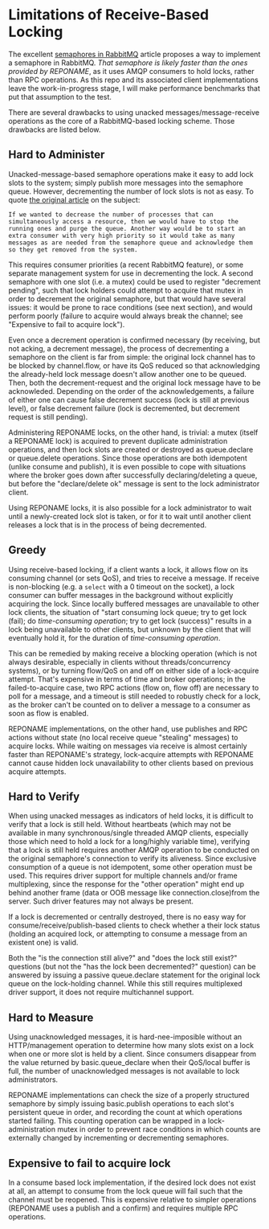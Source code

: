 # Limitations of Receive-Based Locking

The excellent [semaphores in RabbitMQ](https://www.rabbitmq.com/blog/2014/02/19/distributed-semaphores-with-rabbitmq/) article proposes a way to implement a semaphore in RabbitMQ. *That semaphore is likely faster than the ones provided by REPONAME*, as it uses AMQP consumers to hold locks, rather than RPC operations. As this repo and its associated client implementations leave the work-in-progress stage, I will make performance benchmarks that put that assumption to the test. 

There are several drawbacks to using unacked messages/message-receive operations as the core of a RabbitMQ-based locking scheme. Those drawbacks are listed below.

## Hard to Administer

Unacked-message-based semaphore operations make it easy to add lock slots to the system; simply publish more messages into the semaphore queue. However, decrementing the number of lock slots is not as easy. To quote [the original article](https://www.rabbitmq.com/blog/2014/02/19/distributed-semaphores-with-rabbitmq/) on the subject:

    If we wanted to decrease the number of processes that can simultaneously access a resource, then we would have to stop the running ones and purge the queue. Another way would be to start an extra consumer with very high priority so it would take as many messages as are needed from the semaphore queue and acknowledge them so they get removed from the system.

This requires consumer priorities (a recent RabbitMQ feature), or some separate management system for use in decrementing the lock. A second semaphore with one slot (i.e. a mutex) could be used to register "decrement pending", such that lock holders could attempt to acquire that mutex in order to decrement the original semaphore, but that would have several issues: it would be prone to race conditions (see next section), and would perform poorly (failure to acquire would always break the channel; see "Expensive to fail to acquire lock").

Even once a decrement operation is confirmed necessary (by receiving, but not acking, a decrement message), the process of decrementing a semaphore on the client is far from simple: the original lock channel has to be blocked by channel.flow, or have its QoS reduced so that acknowledging the already-held lock message doesn't allow another one to be queued. Then, both the decrement-request and the original lock message have to be acknowleded. Depending on the order of the acknowledgements, a failure of either one can cause false decrement success (lock is still at previous level), or false decrement failure (lock is decremented, but decrement request is still pending).

Administering REPONAME locks, on the other hand, is trivial: a mutex (itself a REPONAME lock) is acquired to prevent duplicate administration operations, and then lock slots are created or destroyed as queue.declare or queue.delete operations. Since those operations are both idempotent (unlike consume and publish), it is even possible to cope with situations where the broker goes down after successfully declaring/deleting a queue, but before the "declare/delete ok" message is sent to the lock administrator client.

Using REPONAME locks, it is also possible for a lock administrator to wait until a newly-created lock slot is taken, or for it to wait until another client releases a lock that is in the process of being decremented.

## Greedy

Using receive-based locking, if a client wants a lock, it allows flow on its consuming channel (or sets QoS), and tries to receive a message. If receive is non-blocking (e.g. a `select` with a 0 timeout on the socket), a lock consumer can buffer messages in the background without explicitly acquiring the lock. Since locally buffered messages are unavailable to other lock clients, the situation of "start consuming lock queue; try to get lock (fail); do *time-consuming operation*; try to get lock (success)" results in a lock being unavailable to other clients, but unknown by the client that will eventually hold it, for the duration of *time-consuming operation*.

This can be remedied by making receive a blocking operation (which is not always desirable, especially in clients without threads/concurrency systems), or by turning flow/QoS on and off on either side of a lock-acquire attempt. That's expensive in terms of time and broker operations; in the failed-to-acquire case, two RPC actions (flow on, flow off) are necessary to poll for a message, and a timeout is still needed to robustly check for a lock, as the broker can't be counted on to deliver a message to a consumer as soon as flow is enabled.

REPONAME implementations, on the other hand, use publishes and RPC actions without state (no local receive queue "stealing" messages) to acquire locks. While waiting on messages via receive is almost certainly faster than REPONAME's strategy, lock-acquire attempts with REPONAME cannot cause hidden lock unavailability to other clients based on previous acquire attempts.

## Hard to Verify

When using unacked messages as indicators of held locks, it is difficult to verify that a lock is still held. Without heartbeats (which may not be available in many synchronous/single threaded AMQP clients, especially those which need to hold a lock for a long/highly variable time), verifying that a lock is still held requires another AMQP operation to be conducted on the original semaphore's connection to verify its aliveness. Since exclusive consumption of a queue is not idempotent, some other operation must be used. This requires driver support for multiple channels and/or frame multiplexing, since the response for the "other operation" might end up behind another frame (data or OOB message like connection.close)from the server. Such driver features may not always be present.

If a lock is decremented or centrally destroyed, there is no easy way for consume/receive/publish-based clients to check whether a their lock status (holding an acquired lock, or attempting to consume a message from an existent one) is valid.

Both the "is the connection still alive?" and "does the lock still exist?"  questions (but not the "has the lock been decremented?" question) can be answered by issuing a passive queue.declare statement for the original lock queue on the lock-holding channel. While this still requires multiplexed driver support, it does not require multichannel support.

## Hard to Measure

Using unacknowledged messages, it is hard-nee-imposible without an HTTP/management operation to determine how many slots exist on a lock when one or more slot is held by a client. Since consumers disappear from the value returned by basic.queue_declare when their QoS/local buffer is full, the number of unacknowledged messages is not available to lock administrators.

REPONAME implementations can check the size of a properly structured semaphore by simply issuing basic.publish operations to each slot's persistent queue in order, and recording the count at which operations started failing. This counting operation can be wrapped in a lock-administration mutex in order to prevent race conditions in which counts are externally changed by incrementing or decrementing semaphores.

## Expensive to fail to acquire lock

In a consume based lock implementation, if the desired lock does not exist at all, an attempt to consume from the lock queue will fail such that the channel must be reopened. This is expensive relative to simpler operations (REPONAME uses a publish and a confirm) and requires multiple RPC operations.